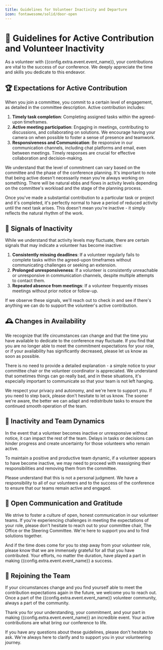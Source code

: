 ```yaml
---
title: Guidelines for Volunteer Inactivity and Departure
icon: fontawesome/solid/door-open
---
```


# 🌟 Guidelines for Active Contribution and Volunteer Inactivity

As a volunteer with {{config.extra.event.event_name}}, your contributions are vital to the success of our conference. We deeply appreciate
the time and skills you dedicate to this endeavor.

## 🏆 Expectations for Active Contribution

When you join a committee, you commit to a certain level of engagement, as detailed in the committee description. Active contribution
includes:

1. **Timely task completion**: Completing assigned tasks within the agreed-upon timeframes.
2. **Active meeting participation**: Engaging in meetings, contributing to discussions, and collaborating on solutions. We encourage having
   your camera on when possible to foster a sense of presence and teamwork.
3. **Responsiveness and Communication**: Be responsive in our communication channels, including chat platforms and email, even between
   meetings. Timely responses are crucial for effective collaboration and decision-making.

We understand that the level of commitment can vary based on the committee and the phase of the conference planning. It's important to note
that being active doesn't necessarily mean you're always working on something. There will be natural ebbs and flows in activity levels
depending on the committee's workload and the stage of the planning process.

Once you've made a substantial contribution to a particular task or project and it's completed, it's perfectly normal to have a period of
reduced activity until the next task arises. This doesn't mean you're inactive - it simply reflects the natural rhythm of the work.

## 🚩 Signals of Inactivity

While we understand that activity levels may fluctuate, there are certain signals that may indicate a volunteer has become inactive:

1. **Consistently missing deadlines**: If a volunteer regularly fails to complete tasks within the agreed-upon timeframes without
   communicating challenges or seeking an extension.
2. **Prolonged unresponsiveness**: If a volunteer is consistently unreachable or unresponsive in communication channels, despite multiple
   attempts to contact them.
3. **Repeated absence from meetings**: If a volunteer frequently misses meetings without prior notice or follow-up.

If we observe these signals, we'll reach out to check in and see if there's anything we can do to support the volunteer's active
contribution.

## 🕰️ Changes in Availability

We recognize that life circumstances can change and that the time you have available to dedicate to the conference may fluctuate. If you
find that you are no longer able to meet the commitment expectations for your role, or if your availability has significantly decreased,
please let us know as soon as possible.

There is no need to provide a detailed explanation - a simple notice to your committee chair or the volunteer coordinator is appreciated. We
understand that sometimes things can go really bad, and in these situations, it's especially important to communicate so that your team is
not left hanging.

We respect your privacy and autonomy, and we're here to support you. If you need to step back, please don't hesitate to let us know. The
sooner we're aware, the better we can adapt and redistribute tasks to ensure the continued smooth operation of the team.

## 🌿 Inactivity and Team Dynamics

In the event that a volunteer becomes inactive or unresponsive without notice, it can impact the rest of the team. Delays in tasks or
decisions can hinder progress and create uncertainty for those volunteers who remain active.

To maintain a positive and productive team dynamic, if a volunteer appears to have become inactive, we may need to proceed with reassigning
their responsibilities and removing them from the committee.

Please understand that this is not a personal judgment. We have a responsibility to all of our volunteers and to the success of the
conference to ensure that our teams remain active and engaged.

## 🌻 Open Communication and Gratitude

We strive to foster a culture of open, honest communication in our volunteer teams. If you're experiencing challenges in meeting the
expectations of your role, please don't hesitate to reach out to your committee chair, The Office or the Steering Committee. We're here to
support you and to find solutions together.

And if the time does come for you to step away from your volunteer role, please know that we are immensely grateful for all that you have
contributed. Your efforts, no matter the duration, have played a part in making {{config.extra.event.event_name}} a success.

## 🌈 Rejoining the Team

If your circumstances change and you find yourself able to meet the contribution expectations again in the future, we welcome you to reach
out. Once a part of the {{config.extra.event.event_name}} volunteer community, always a part of the community.

Thank you for your understanding, your commitment, and your part in making {{config.extra.event.event_name}} an incredible event. Your
active contributions are what bring our conference to life.

If you have any questions about these guidelines, please don't hesitate to ask. We're always here to clarify and to support you in your
volunteering journey.
